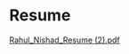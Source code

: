 # Resume
[Rahul_Nishad_Resume (2).pdf](https://github.com/Rahul5303/Resume/files/9815562/Rahul_Nishad_Resume.2.pdf)
